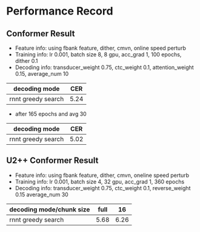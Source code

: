 # Performance Record

## Conformer Result

* Feature info: using fbank feature, dither, cmvn, online speed perturb
* Training info: lr 0.001, batch size 8, 8 gpu, acc_grad 1, 100 epochs, dither 0.1
* Decoding info: transducer_weight 0.75, ctc_weight 0.1, attention_weight 0.15, average_num 10

| decoding mode             | CER   |
|---------------------------|-------|
| rnnt greedy search        | 5.24  |

* after 165 epochs and avg 30

| decoding mode             | CER   |
|---------------------------|-------|
| rnnt greedy search        | 5.02  |

## U2++ Conformer Result

* Feature info: using fbank feature, dither, cmvn, oneline speed perturb
* Training info: lr 0.001, batch size 4, 32 gpu, acc_grad 1, 360 epochs
* Decoding info: transducer_weight 0.75,  ctc_weight 0.1, reverse_weight 0.15  average_num 30

| decoding mode/chunk size  | full  | 16    |
|---------------------------|-------|-------|
| rnnt greedy search        | 5.68  | 6.26  |
